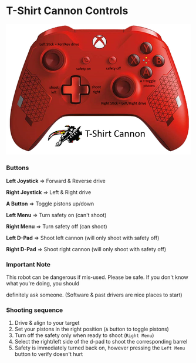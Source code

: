 # T-Shirt Cannon Controls

![Controller Format](https://github.com/cavineers/TShirtCannon/blob/master/controller_mapped.png)

### Buttons

**Left Joystick** => Forward & Reverse drive

**Right Joystick** => Left & Right drive

**A Button** => Toggle pistons up/down

**Left Menu** => Turn safety on (can't shoot)

**Right Menu** => Turn safety off (can shoot)

**Left D-Pad** => Shoot left cannon (will only shoot with safety off)

**Right D-Pad** => Shoot right cannon (will only shoot with safety off)

### Important Note

This robot can be dangerous if mis-used. Please be safe. If you don't know what you're doing, you should

definitely ask someone. (Software & past drivers are nice places to start)

### Shooting sequence

1. Drive & align to your target
1. Set your pistons in the right position (`A` button to toggle pistons)
1. Turn off the safety only when ready to shoot (`Right Menu`)
1. Select the right/left side of the d-pad to shoot the corresponding barrel
1. Safety is immediately turned back on, however pressing the `Left Menu` button to verify doesn't hurt
